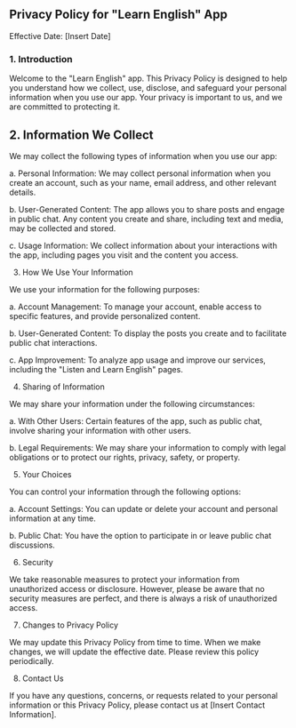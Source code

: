 Privacy Policy for "Learn English" App
------------------------------------

Effective Date: [Insert Date]

### 1. Introduction

Welcome to the "Learn English" app. This Privacy Policy is designed to help you understand how we collect, use, disclose, and safeguard your personal information when you use our app. Your privacy is important to us, and we are committed to protecting it.

## 2. Information We Collect

We may collect the following types of information when you use our app:

a. Personal Information: We may collect personal information when you create an account, such as your name, email address, and other relevant details.

b. User-Generated Content: The app allows you to share posts and engage in public chat. Any content you create and share, including text and media, may be collected and stored.

c. Usage Information: We collect information about your interactions with the app, including pages you visit and the content you access.

3. How We Use Your Information

We use your information for the following purposes:

a. Account Management: To manage your account, enable access to specific features, and provide personalized content.

b. User-Generated Content: To display the posts you create and to facilitate public chat interactions.

c. App Improvement: To analyze app usage and improve our services, including the "Listen and Learn English" pages.

4. Sharing of Information

We may share your information under the following circumstances:

a. With Other Users: Certain features of the app, such as public chat, involve sharing your information with other users.

b. Legal Requirements: We may share your information to comply with legal obligations or to protect our rights, privacy, safety, or property.

5. Your Choices

You can control your information through the following options:

a. Account Settings: You can update or delete your account and personal information at any time.

b. Public Chat: You have the option to participate in or leave public chat discussions.

6. Security

We take reasonable measures to protect your information from unauthorized access or disclosure. However, please be aware that no security measures are perfect, and there is always a risk of unauthorized access.

7. Changes to Privacy Policy

We may update this Privacy Policy from time to time. When we make changes, we will update the effective date. Please review this policy periodically.

8. Contact Us

If you have any questions, concerns, or requests related to your personal information or this Privacy Policy, please contact us at [Insert Contact Information].
